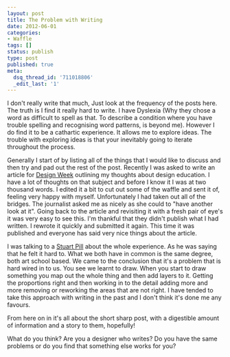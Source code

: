 ```yaml
---
layout: post
title: The Problem with Writing
date: 2012-06-01
categories:
- Waffle
tags: []
status: publish
type: post
published: true
meta:
  dsq_thread_id: '711018806'
  _edit_last: '1'
---
```

<p>I don't really write that much, Just look at the frequency of the posts here. The truth is I find it really hard to write. I have Dyslexia (Why they chose a word as difficult to spell as that. To describe a condition where you have trouble spelling and recognising word patterns, is beyond me). However I do find it to be a cathartic experience. It allows me to explore ideas. The trouble with exploring ideas is that your inevitably going to iterate throughout the process.</p>

<p>Generally I start of by listing all of the things that I would like to discuss and then try and pad out the rest of the post. Recently I was asked to write an article for <a href="http://www.designweek.co.uk/industry-voice/design-education-should-stick-to-its-core-strengths/3034639.article">Design Week</a> outlining my thoughts about design education. I have a lot of thoughts on that subject and before I know it I was at two thousand words. I edited it a bit to cut out some of the waffle and sent it of, feeling very happy with myself. Unfortunately I had taken out all of the bridges. The journalist asked me as nicely as she could to "have another look at it". Going back to the article and revisiting it with a fresh pair of eye's it was very easy to see this. I'm thankful that they didn't publish what I had written. I rewrote it quickly and submitted it again. This time it was published and everyone has said very nice things about the article.</p>

<p>I was talking to a <a href="https://twitter.com/#!/stuartpill">Stuart Pill</a> about the whole experience. As he was saying that he felt it hard to. What we both have in common is the same degree, both art school based. We came to the conclusion that it's a problem that is hard wired in to us. You see we learnt to draw. When you start to draw something you map out the whole thing and then add layers to it. Getting the proportions right and then working in to the detail adding more and more removing or reworking the areas that are not right. I have tended to take this approach with writing in the past and I don't think it's done me any favours.</p>

<p>From here on in it's all about the short sharp post, with a digestible amount of information and a story to them, hopefully!</p>

<p>What do you think? Are you a designer who writes? Do you have the same problems or do you find that something else works for you?</p>
